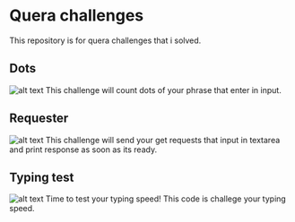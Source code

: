 # Quera challenges

This repository is for quera challenges that i solved.

## Dots

![alt text](https://i.ibb.co/NsxkXFK/image.png)
This challenge will count dots of your phrase that enter in input.

## Requester

![alt text](https://i.ibb.co/t4Vsyr3/requester.png)
This challenge will send your get requests that input in textarea and print response as soon as its ready.

## Typing test

![alt text](https://i.ibb.co/Btb4T9k/typing-Test.png)
Time to test your typing speed!
This code is challege your typing speed.
